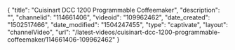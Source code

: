 {
    "title": "Cuisinart DCC 1200 Programmable Coffeemaker",
    "description": "",
    "channelid": "114661406",
    "videoid": "109962462",
    "date_created": "1502517466",
    "date_modified": "1504247455",
    "type": "captivate",
    "layout": "channelVideo",
    "url": "\/latest-videos\/cuisinart-dcc-1200-programmable-coffeemaker\/114661406-109962462"
}